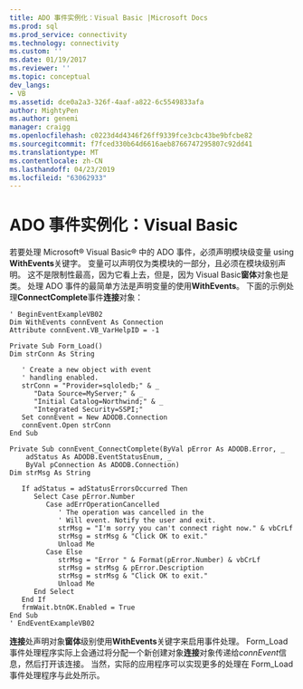 ```yaml
---
title: ADO 事件实例化：Visual Basic |Microsoft Docs
ms.prod: sql
ms.prod_service: connectivity
ms.technology: connectivity
ms.custom: ''
ms.date: 01/19/2017
ms.reviewer: ''
ms.topic: conceptual
dev_langs:
- VB
ms.assetid: dce0a2a3-326f-4aaf-a822-6c5549833afa
author: MightyPen
ms.author: genemi
manager: craigg
ms.openlocfilehash: c0223d4d4346f26ff9339fce3cbc43be9bfcbe82
ms.sourcegitcommit: f7fced330b64d6616aeb8766747295807c92dd41
ms.translationtype: MT
ms.contentlocale: zh-CN
ms.lasthandoff: 04/23/2019
ms.locfileid: "63062933"
---
```

# <a name="ado-event-instantiation-visual-basic"></a>ADO 事件实例化：Visual Basic
若要处理 Microsoft® Visual Basic® 中的 ADO 事件，必须声明模块级变量 using **WithEvents**关键字。 变量可以声明仅为类模块的一部分，且必须在模块级别声明。 这不是限制性最高，因为它看上去，但是，因为 Visual Basic**窗体**对象也是类。 处理 ADO 事件的最简单方法是声明变量的使用**WithEvents**。 下面的示例处理**ConnectComplete**事件**连接**对象：  
  
```  
' BeginEventExampleVB02  
Dim WithEvents connEvent As Connection  
Attribute connEvent.VB_VarHelpID = -1  
  
Private Sub Form_Load()  
Dim strConn As String  
  
   ' Create a new object with event  
   ' handling enabled.  
   strConn = "Provider=sqloledb;" & _  
      "Data Source=MyServer;" & _  
      "Initial Catalog=Northwind;" & _  
      "Integrated Security=SSPI;"  
   Set connEvent = New ADODB.Connection  
   connEvent.Open strConn  
End Sub  
  
Private Sub connEvent_ConnectComplete(ByVal pError As ADODB.Error, _  
    adStatus As ADODB.EventStatusEnum, _  
    ByVal pConnection As ADODB.Connection)  
Dim strMsg As String  
  
   If adStatus = adStatusErrorsOccurred Then  
      Select Case pError.Number  
         Case adErrOperationCancelled  
            ' The operation was cancelled in the  
            ' Will event. Notify the user and exit.  
            strMsg = "I'm sorry you can't connect right now." & vbCrLf  
            strMsg = strMsg & "Click OK to exit."  
            Unload Me  
         Case Else  
            strMsg = "Error " & Format(pError.Number) & vbCrLf  
            strMsg = strMsg & pError.Description  
            strMsg = strMsg & "Click OK to exit."  
            Unload Me  
      End Select  
   End If  
   frmWait.btnOK.Enabled = True  
End Sub  
' EndEventExampleVB02  
```  
  
 **连接**处声明对象**窗体**级别使用**WithEvents**关键字来启用事件处理。 Form_Load 事件处理程序实际上会通过将分配一个新创建对象**连接**对象传递给*connEvent*信息，然后打开该连接。 当然，实际的应用程序可以实现更多的处理在 Form_Load 事件处理程序与此处所示。
